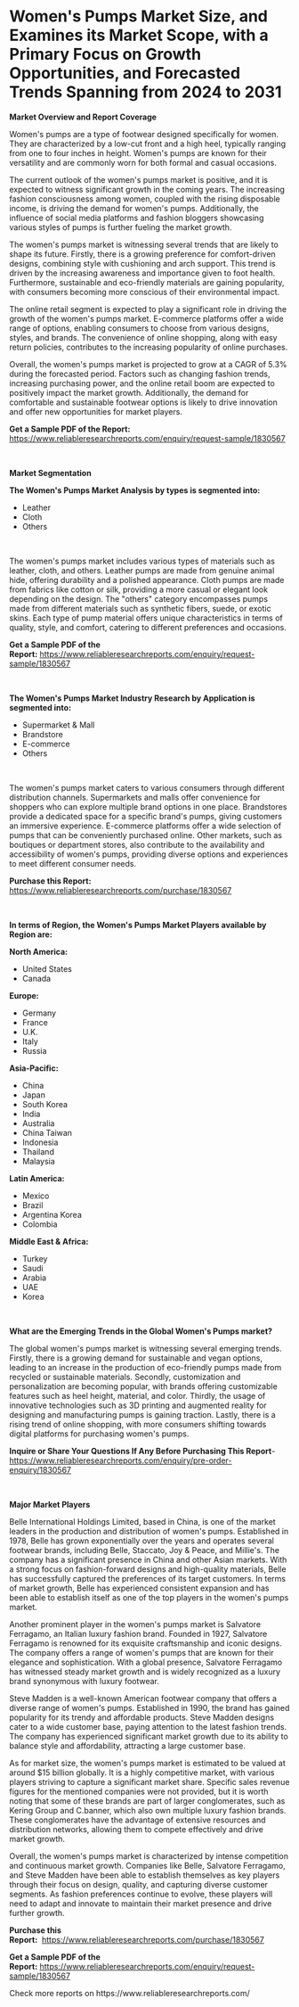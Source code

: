 <p><h1>Women's Pumps Market Size, and Examines its Market Scope, with a Primary Focus on Growth Opportunities, and Forecasted Trends Spanning from 2024 to 2031</h1></p><p><strong>Market Overview and Report Coverage</strong></p>
<p><p>Women's pumps are a type of footwear designed specifically for women. They are characterized by a low-cut front and a high heel, typically ranging from one to four inches in height. Women's pumps are known for their versatility and are commonly worn for both formal and casual occasions.</p><p>The current outlook of the women's pumps market is positive, and it is expected to witness significant growth in the coming years. The increasing fashion consciousness among women, coupled with the rising disposable income, is driving the demand for women's pumps. Additionally, the influence of social media platforms and fashion bloggers showcasing various styles of pumps is further fueling the market growth.</p><p>The women's pumps market is witnessing several trends that are likely to shape its future. Firstly, there is a growing preference for comfort-driven designs, combining style with cushioning and arch support. This trend is driven by the increasing awareness and importance given to foot health. Furthermore, sustainable and eco-friendly materials are gaining popularity, with consumers becoming more conscious of their environmental impact.</p><p>The online retail segment is expected to play a significant role in driving the growth of the women's pumps market. E-commerce platforms offer a wide range of options, enabling consumers to choose from various designs, styles, and brands. The convenience of online shopping, along with easy return policies, contributes to the increasing popularity of online purchases.</p><p>Overall, the women's pumps market is projected to grow at a CAGR of 5.3% during the forecasted period. Factors such as changing fashion trends, increasing purchasing power, and the online retail boom are expected to positively impact the market growth. Additionally, the demand for comfortable and sustainable footwear options is likely to drive innovation and offer new opportunities for market players.</p></p>
<p><strong>Get a Sample PDF of the Report:</strong> <a href="https://www.reliableresearchreports.com/enquiry/request-sample/1830567">https://www.reliableresearchreports.com/enquiry/request-sample/1830567</a></p>
<p>&nbsp;</p>
<p><strong>Market Segmentation</strong></p>
<p><strong>The Women's Pumps Market Analysis by types is segmented into:</strong></p>
<p><ul><li>Leather</li><li>Cloth</li><li>Others</li></ul></p>
<p>&nbsp;</p>
<p><p>The women's pumps market includes various types of materials such as leather, cloth, and others. Leather pumps are made from genuine animal hide, offering durability and a polished appearance. Cloth pumps are made from fabrics like cotton or silk, providing a more casual or elegant look depending on the design. The "others" category encompasses pumps made from different materials such as synthetic fibers, suede, or exotic skins. Each type of pump material offers unique characteristics in terms of quality, style, and comfort, catering to different preferences and occasions.</p></p>
<p><strong>Get a Sample PDF of the Report:</strong>&nbsp;<a href="https://www.reliableresearchreports.com/enquiry/request-sample/1830567">https://www.reliableresearchreports.com/enquiry/request-sample/1830567</a></p>
<p>&nbsp;</p>
<p><strong>The Women's Pumps Market Industry Research by Application is segmented into:</strong></p>
<p><ul><li>Supermarket & Mall</li><li>Brandstore</li><li>E-commerce</li><li>Others</li></ul></p>
<p>&nbsp;</p>
<p><p>The women's pumps market caters to various consumers through different distribution channels. Supermarkets and malls offer convenience for shoppers who can explore multiple brand options in one place. Brandstores provide a dedicated space for a specific brand's pumps, giving customers an immersive experience. E-commerce platforms offer a wide selection of pumps that can be conveniently purchased online. Other markets, such as boutiques or department stores, also contribute to the availability and accessibility of women's pumps, providing diverse options and experiences to meet different consumer needs.</p></p>
<p><strong>Purchase this Report:</strong>&nbsp; <a href="https://www.reliableresearchreports.com/purchase/1830567">https://www.reliableresearchreports.com/purchase/1830567</a></p>
<p>&nbsp;</p>
<p><strong>In terms of Region, the Women's Pumps Market Players available by Region are:</strong></p>
<p>
    <p> <strong> North America: </strong>
        <ul>
            <li>United States</li>
            <li>Canada</li>
        </ul>
        </p> 
    <p> <strong> Europe: </strong>
        <ul>
            <li>Germany</li>
            <li>France</li>
            <li>U.K.</li>
            <li>Italy</li>
            <li>Russia</li>
        </ul>
        </p> 
    <p> <strong> Asia-Pacific: </strong>
        <ul>
            <li>China</li>
            <li>Japan</li>
            <li>South Korea</li>
            <li>India</li>
            <li>Australia</li>
            <li>China Taiwan</li>
            <li>Indonesia</li>
            <li>Thailand</li>
            <li>Malaysia</li>
        </ul>
        </p> 
    <p> <strong> Latin America: </strong>
        <ul>
            <li>Mexico</li>
            <li>Brazil</li>
            <li>Argentina Korea</li>
            <li>Colombia</li>
        </ul>
        </p> 
    <p> <strong> Middle East & Africa: </strong>
        <ul>
            <li>Turkey</li>
            <li>Saudi</li>
            <li>Arabia</li>
            <li>UAE</li>
            <li>Korea</li>
        </ul>
    </p>
    </p>
<p>&nbsp;</p>
<p><strong>What are the Emerging Trends in the Global Women's Pumps market?</strong></p>
<p><p>The global women's pumps market is witnessing several emerging trends. Firstly, there is a growing demand for sustainable and vegan options, leading to an increase in the production of eco-friendly pumps made from recycled or sustainable materials. Secondly, customization and personalization are becoming popular, with brands offering customizable features such as heel height, material, and color. Thirdly, the usage of innovative technologies such as 3D printing and augmented reality for designing and manufacturing pumps is gaining traction. Lastly, there is a rising trend of online shopping, with more consumers shifting towards digital platforms for purchasing women's pumps.</p></p>
<p><strong>Inquire or Share Your Questions If Any Before Purchasing This Report</strong>- <a href="https://www.reliableresearchreports.com/enquiry/pre-order-enquiry/1830567">https://www.reliableresearchreports.com/enquiry/pre-order-enquiry/1830567</a></p>
<p>&nbsp;</p>
<p><strong>Major Market Players</strong></p>
<p><p>Belle International Holdings Limited, based in China, is one of the market leaders in the production and distribution of women's pumps. Established in 1978, Belle has grown exponentially over the years and operates several footwear brands, including Belle, Staccato, Joy & Peace, and Millie's. The company has a significant presence in China and other Asian markets. With a strong focus on fashion-forward designs and high-quality materials, Belle has successfully captured the preferences of its target customers. In terms of market growth, Belle has experienced consistent expansion and has been able to establish itself as one of the top players in the women's pumps market.</p><p>Another prominent player in the women's pumps market is Salvatore Ferragamo, an Italian luxury fashion brand. Founded in 1927, Salvatore Ferragamo is renowned for its exquisite craftsmanship and iconic designs. The company offers a range of women's pumps that are known for their elegance and sophistication. With a global presence, Salvatore Ferragamo has witnessed steady market growth and is widely recognized as a luxury brand synonymous with luxury footwear.</p><p>Steve Madden is a well-known American footwear company that offers a diverse range of women's pumps. Established in 1990, the brand has gained popularity for its trendy and affordable products. Steve Madden designs cater to a wide customer base, paying attention to the latest fashion trends. The company has experienced significant market growth due to its ability to balance style and affordability, attracting a large customer base.</p><p>As for market size, the women's pumps market is estimated to be valued at around $15 billion globally. It is a highly competitive market, with various players striving to capture a significant market share. Specific sales revenue figures for the mentioned companies were not provided, but it is worth noting that some of these brands are part of larger conglomerates, such as Kering Group and C.banner, which also own multiple luxury fashion brands. These conglomerates have the advantage of extensive resources and distribution networks, allowing them to compete effectively and drive market growth.</p><p>Overall, the women's pumps market is characterized by intense competition and continuous market growth. Companies like Belle, Salvatore Ferragamo, and Steve Madden have been able to establish themselves as key players through their focus on design, quality, and capturing diverse customer segments. As fashion preferences continue to evolve, these players will need to adapt and innovate to maintain their market presence and drive further growth.</p></p>
<p><strong>Purchase this Report:</strong>&nbsp;&nbsp;<a href="https://www.reliableresearchreports.com/purchase/1830567">https://www.reliableresearchreports.com/purchase/1830567</a></p>
<p></p>
<p><strong>Get a Sample PDF of the Report:</strong>&nbsp;<a href="https://www.reliableresearchreports.com/enquiry/request-sample/1830567">https://www.reliableresearchreports.com/enquiry/request-sample/1830567</a></p>
<p>Check more reports on https://www.reliableresearchreports.com/</p>